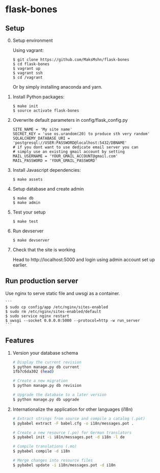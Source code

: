 flask-bones
===========


## Setup

0. Setup environment 

    Using vagrant:

    ```
    $ git clone https://github.com/MaksMshn/flask-bones
    $ cd flask-bones
    $ vagrant up
    $ vagrant ssh
    $ cd /vagrant
    ```

    Or by simply installing anaconda and yarn.


1. Install Python packages:

    ```
    $ make init
    $ source activate flask-bones
    ```

2. Overwrite default parameters in config/flask_config.py

    ```
    SITE_NAME = 'My site name'
    SECRET_KEY = 'use os.urandom(20) to produce sth very random'
    SQLALCHEMY_DATABASE_URI = 'postgresql://USER:PASSWORD@localhost:5432/DBNAME'
    # if you dont want to use dedicate email server you can
    # simply use an existing gmail account by setting
    MAIL_USERNAME = 'YOUR_GMAIL_ACCOUNT@gmail.com'
    MAIL_PASSWORD = 'YOUR_GMAIL_PASSWORD'
    ```

4. Install Javascript dependencies:

    ```
    $ make assets
    ```

5. Setup database and create admin

    ```
    $ make db
    $ make admin
    ```
6. Test your setup

    ```
    $ make test
    ```


7. Run devserver 

    ```
    $ make devserver
    ```

8. Check that the site is working

    Head to http://localhost:5000 and login using admin account set up earlier.


## Run production server

Use nginx to serve static file and uwsgi as a container.

    ```
    $ sudo cp config/app /etc/nginx/sites-enabled
    $ sudo rm /etc/nginx/sites-enabled/default
    $ sudo service nginx restart
    $ uwsgi --socket 0.0.0.0:5000 --protocol=http -w run_server
    ```
    

## Features

1. Version your database schema

    ```bash
    # Display the current revision
    $ python manage.py db current
    1fb7c6da302 (head)

    # Create a new migration
    $ python manage.py db revision

    # Upgrade the database to a later version
    $ python manage.py db upgrade
    ```

2. Internationalize the application for other languages (i18n)

    ```bash
    # Extract strings from source and compile a catalog (.pot)
    $ pybabel extract -F babel.cfg -o i18n/messages.pot .

    # Create a new resource (.po) for German translators
    $ pybabel init -i i81n/messages.pot -d i18n -l de

    # Compile translations (.mo)
    $ pybabel compile -d i18n

    # Merge changes into resource files
    $ pybabel update -i i18n/messages.pot -d i18n
    ```

